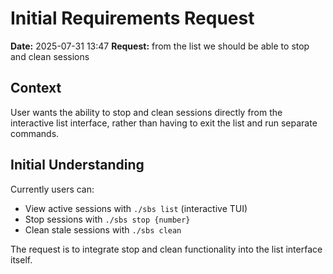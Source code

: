 # Initial Requirements Request

**Date:** 2025-07-31 13:47
**Request:** from the list we should be able to stop and clean sessions

## Context
User wants the ability to stop and clean sessions directly from the interactive list interface, rather than having to exit the list and run separate commands.

## Initial Understanding
Currently users can:
- View active sessions with `./sbs list` (interactive TUI)
- Stop sessions with `./sbs stop {number}`
- Clean stale sessions with `./sbs clean`

The request is to integrate stop and clean functionality into the list interface itself.